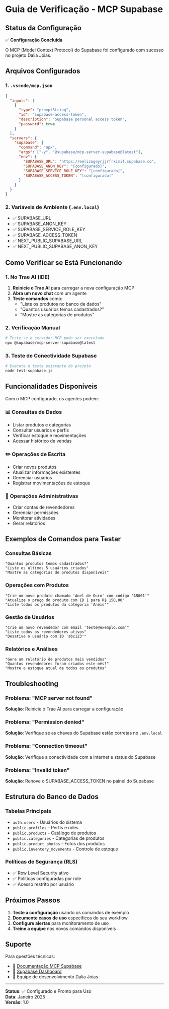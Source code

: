 # Guia de Verificação - MCP Supabase

## Status da Configuração

✅ **Configuração Concluída**

O MCP (Model Context Protocol) do Supabase foi configurado com sucesso no projeto Dalia Joias.

## Arquivos Configurados

### 1. `.vscode/mcp.json`
```json
{
  "inputs": [
    {
      "type": "promptString",
      "id": "supabase-access-token",
      "description": "Supabase personal access token",
      "password": true
    }
  ],
  "servers": {
    "supabase": {
      "command": "npx",
      "args": ["-y", "@supabase/mcp-server-supabase@latest"],
      "env": {
        "SUPABASE_URL": "https://eelizogeyrjjrfrximif.supabase.co",
        "SUPABASE_ANON_KEY": "[configurado]",
        "SUPABASE_SERVICE_ROLE_KEY": "[configurado]",
        "SUPABASE_ACCESS_TOKEN": "[configurado]"
      }
    }
  }
}
```

### 2. Variáveis de Ambiente (`.env.local`)
- ✅ SUPABASE_URL
- ✅ SUPABASE_ANON_KEY  
- ✅ SUPABASE_SERVICE_ROLE_KEY
- ✅ SUPABASE_ACCESS_TOKEN
- ✅ NEXT_PUBLIC_SUPABASE_URL
- ✅ NEXT_PUBLIC_SUPABASE_ANON_KEY

## Como Verificar se Está Funcionando

### 1. No Trae AI (IDE)

1. **Reinicie o Trae AI** para carregar a nova configuração MCP
2. **Abra um novo chat** com um agente
3. **Teste comandos** como:
   - "Liste os produtos no banco de dados"
   - "Quantos usuários temos cadastrados?"
   - "Mostre as categorias de produtos"

### 2. Verificação Manual

```bash
# Teste se o servidor MCP pode ser executado
npx @supabase/mcp-server-supabase@latest
```

### 3. Teste de Conectividade Supabase

```bash
# Execute o teste existente do projeto
node test-supabase.js
```

## Funcionalidades Disponíveis

Com o MCP configurado, os agentes podem:

### 📊 **Consultas de Dados**
- Listar produtos e categorias
- Consultar usuários e perfis
- Verificar estoque e movimentações
- Acessar histórico de vendas

### ✏️ **Operações de Escrita**
- Criar novos produtos
- Atualizar informações existentes
- Gerenciar usuários
- Registrar movimentações de estoque

### 🔧 **Operações Administrativas**
- Criar contas de revendedores
- Gerenciar permissões
- Monitorar atividades
- Gerar relatórios

## Exemplos de Comandos para Testar

### Consultas Básicas
```
"Quantos produtos temos cadastrados?"
"Liste os últimos 5 usuários criados"
"Mostre as categorias de produtos disponíveis"
```

### Operações com Produtos
```
"Crie um novo produto chamado 'Anel de Ouro' com código 'AN001'"
"Atualize o preço do produto com ID 1 para R$ 150,00"
"Liste todos os produtos da categoria 'Anéis'"
```

### Gestão de Usuários
```
"Crie um novo revendedor com email 'teste@exemplo.com'"
"Liste todos os revendedores ativos"
"Desative o usuário com ID 'abc123'"
```

### Relatórios e Análises
```
"Gere um relatório de produtos mais vendidos"
"Quantos revendedores foram criados este mês?"
"Mostre o estoque atual de todos os produtos"
```

## Troubleshooting

### Problema: "MCP server not found"
**Solução**: Reinicie o Trae AI para carregar a configuração

### Problema: "Permission denied"
**Solução**: Verifique se as chaves do Supabase estão corretas no `.env.local`

### Problema: "Connection timeout"
**Solução**: Verifique a conectividade com a internet e status do Supabase

### Problema: "Invalid token"
**Solução**: Renove o SUPABASE_ACCESS_TOKEN no painel do Supabase

## Estrutura do Banco de Dados

### Tabelas Principais
- `auth.users` - Usuários do sistema
- `public.profiles` - Perfis e roles
- `public.products` - Catálogo de produtos
- `public.categories` - Categorias de produtos
- `public.product_photos` - Fotos dos produtos
- `public.inventory_movements` - Controle de estoque

### Políticas de Segurança (RLS)
- ✅ Row Level Security ativo
- ✅ Políticas configuradas por role
- ✅ Acesso restrito por usuário

## Próximos Passos

1. **Teste a configuração** usando os comandos de exemplo
2. **Documente casos de uso** específicos do seu workflow
3. **Configure alertas** para monitoramento de uso
4. **Treine a equipe** nos novos comandos disponíveis

## Suporte

Para questões técnicas:
- 📖 [Documentação MCP Supabase](https://github.com/supabase/mcp-server-supabase)
- 🔧 [Supabase Dashboard](https://supabase.com/dashboard)
- 💬 Equipe de desenvolvimento Dalia Joias

---

**Status**: ✅ Configurado e Pronto para Uso  
**Data**: Janeiro 2025  
**Versão**: 1.0